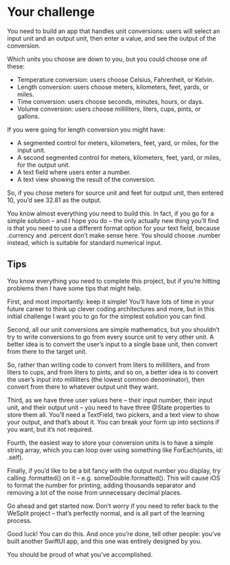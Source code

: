 # Your challenge

You need to build an app that handles unit conversions: users will select an input unit and an output unit, then enter a value, and see the output of the conversion.

Which units you choose are down to you, but you could choose one of these:

- Temperature conversion: users choose Celsius, Fahrenheit, or Kelvin.
- Length conversion: users choose meters, kilometers, feet, yards, or miles.
- Time conversion: users choose seconds, minutes, hours, or days.
- Volume conversion: users choose milliliters, liters, cups, pints, or gallons.

If you were going for length conversion you might have:

- A segmented control for meters, kilometers, feet, yard, or miles, for the input unit.
- A second segmented control for meters, kilometers, feet, yard, or miles, for the output unit.
- A text field where users enter a number.
- A text view showing the result of the conversion.

So, if you chose meters for source unit and feet for output unit, then entered 10, you’d see 32.81 as the output.

You know almost everything you need to build this. In fact, if you go for a simple solution – and I hope you do – the only actually new thing you’ll find is that you need to use a different format option for your text field, because .currency and .percent don’t make sense here. You should choose .number instead, which is suitable for standard numerical input.

## Tips
You know everything you need to complete this project, but if you’re hitting problems then I have some tips that might help.

First, and most importantly: keep it simple! You’ll have lots of time in your future career to think up clever coding architectures and more, but in this initial challenge I want you to go for the simplest solution you can find.

Second, all our unit conversions are simple mathematics, but you shouldn’t try to write conversions to go from every source unit to very other unit. A better idea is to convert the user’s input to a single base unit, then convert from there to the target unit.

So, rather than writing code to convert from liters to milliliters, and from liters to cups, and from liters to pints, and so on, a better idea is to convert the user’s input into milliliters (the lowest common denominator), then convert from there to whatever output unit they want.

Third, as we have three user values here – their input number, their input unit, and their output unit – you need to have three @State properties to store them all. You’ll need a TextField, two pickers, and a text view to show your output, and that’s about it. You can break your form up into sections if you want, but it’s not required.

Fourth, the easiest way to store your conversion units is to have a simple string array, which you can loop over using something like ForEach(units, id: \.self).

Finally, if you’d like to be a bit fancy with the output number you display, try calling .formatted() on it – e.g. someDouble.formatted(). This will cause iOS to format the number for printing, adding thousands separator and removing a lot of the noise from unnecessary decimal places.

Go ahead and get started now. Don’t worry if you need to refer back to the WeSplit project – that’s perfectly normal, and is all part of the learning process.

Good luck! You can do this. And once you’re done, tell other people: you’ve built another SwiftUI app, and this one was entirely designed by you.

You should be proud of what you’ve accomplished.
